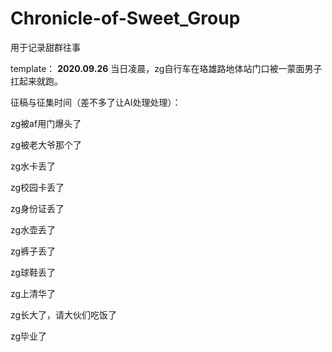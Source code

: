 # Chronicle-of-Sweet_Group

用于记录甜群往事

template： **2020.09.26** 当日凌晨，zg自行车在珞雄路地体站门口被一蒙面男子扛起来就跑。

征稿与征集时间（差不多了让AI处理处理）：

zg被af用门爆头了

zg被老大爷那个了

zg水卡丢了

zg校园卡丢了

zg身份证丢了

zg水壶丢了

zg裤子丢了

zg球鞋丢了

zg上清华了

zg长大了，请大伙们吃饭了

zg毕业了
